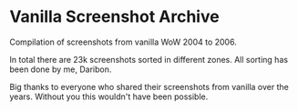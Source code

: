 # Vanilla Screenshot Archive
Compilation of screenshots from vanilla WoW 2004 to 2006.

In total there are 23k screenshots sorted in different zones.
All sorting has been done by me, Daribon.

Big thanks to everyone who shared their screenshots from vanilla over the years.
Without you this wouldn't have been possible.
